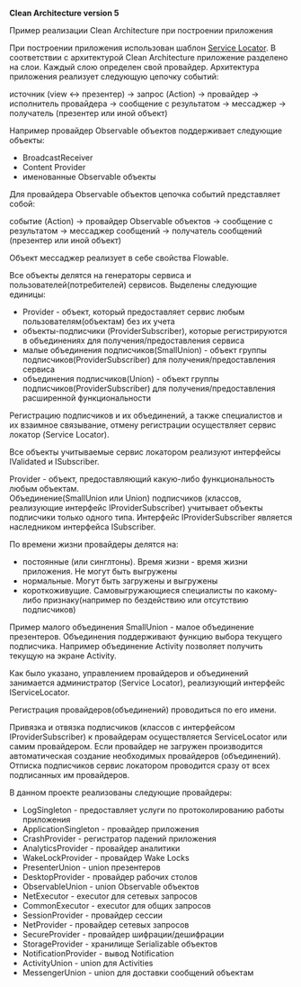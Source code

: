 

**Clean Architecture version 5**
 
Пример реализации Clean Architecture при построении приложения

При построении приложения использован шаблон [Service Locator](https://docs.microsoft.com/en-us/previous-versions/msp-n-p/ff648968(v=pandp.10)). В соответствии с архитектурой Clean Architecture приложение разделено на слои. Каждый слою определен свой провайдер. Архитектура приложения реализует следующую цепочку событий:

 источник (view <-> презентер) -> запрос (Action) -> провайдер -> исполнитель провайдера -> сообщение с результатом -> мессаджер -> получатель (презентер или иной объект)

Например провайдер Observable объектов поддерживает следующие объекты:
- BroadcastReceiver
- Content Provider
- именованные Observable объекты

Для  провайдера Observable объектов цепочка событий представляет собой:

 событие (Action) -> провайдер Observable объектов -> сообщение с результатом -> мессаджер сообщений -> получатель сообщений (презентер или иной объект)

Объект мессаджер  реализует в себе свойства Flowable. 

Все объекты делятся на генераторы сервиса и пользователей(потребителей) сервисов. Выделены следующие единицы:
- Provider - объект, который предоставляет сервис любым пользователям(объектам) без их учета
- объекты-подписчики (ProviderSubscriber), которые регистрируются в объединениях для получения/предоставления сервиса
- малые объединения подписчиков(SmallUnion) - объект группы подписчиков(ProviderSubscriber) для получения/предоставления сервиса
- объединения подписчиков(Union) - объект группы подписчиков(ProviderSubscriber) для получения/предоставления расширенной функциональности

Регистрацию подписчиков и их объединений, а также специалистов и их взаимное связывание, отмену регистрации осуществляет сервис локатор (Service Locator).

Все объекты учитываемые сервис локатором реализуют интерфейсы IValidated и ISubscriber. 

Provider - объект, предоставляющий какую-либо функциональность любым объектам.  
Объединение(SmallUnion или Union) подписчиков (классов, реализующие интерфейс IProviderSubscriber) учитывает объекты подписчики только одного типа. Интерфейс IProviderSubscriber является наследником интерфейса ISubscriber.
    
По времени жизни провайдеры делятся на:
- постоянные (или синглтоны). Время жизни - время жизни приложения. Не могут быть выгружены
- нормальные. Могут быть загружены и выгружены
- короткоживущие. Самовыгружающиеся специалисты по какому-либо признаку(например по бездействию или отсутствию подписчиков)

Пример малого объединения SmallUnion - малое объединение презентеров. Объединения поддерживают функцию выбора текущего подписчика. Например объединение Activity позволяет получить текущую на экране Activity.

Как было указано, управлением провайдеров и объединений занимается администратор (Service Locator), реализующий интерфейс IServiceLocator.

Регистрация провайдеров(объединений) проводиться по его имени.

Привязка и отвязка подписчиков (классов с интерфейсом IProviderSubscriber) к провайдерам осуществляется ServiceLocator или самим провайдером. Если провайдер не загружен производится автоматическая создание необходимых провайдеров (объединений). Отписка подписчиков сервис локатором проводится сразу от всех подписанных им провайдеров. 

В данном проекте реализованы следующие провайдеры:
- LogSingleton - предоставляет услуги по протоколированию работы приложения
- ApplicationSingleton - провайдер приложения
- CrashProvider - регистратор падений приложения
- AnalyticsProvider - провайдер аналитики
- WakeLockProvider - провайдер Wake Locks
- PresenterUnion - union презентеров
- DesktopProvider - провайдер рабочих столов
- ObservableUnion - union Observable объектов
- NetExecutor - executor для сетевых запросов
- CommonExecutor - executor для общих запросов
- SessionProvider - провайдер сессии
- NetProvider - провайдер сетевых запросов
- SecureProvider - провайдер шифрации/дешифрации
- StorageProvider - хранилище Serializable объектов
- NotificationProvider - вывод Notification
- ActivityUnion - union для Activities
- MessengerUnion - union для доставки сообщений объектам
